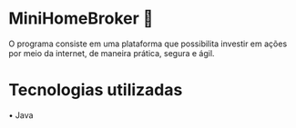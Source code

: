 # MiniHomeBroker 💸
O programa consiste em uma plataforma que possibilita investir em ações por meio da internet, de maneira prática, segura e ágil.
# Tecnologias utilizadas
• Java
